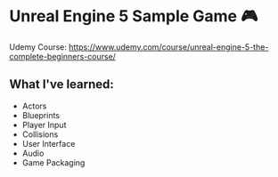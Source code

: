 # Unreal Engine 5 Sample Game 🎮

Udemy Course: https://www.udemy.com/course/unreal-engine-5-the-complete-beginners-course/

## What I've learned: 

 - Actors
 - Blueprints
 - Player Input
 - Collisions
 - User Interface
 - Audio
 - Game Packaging
